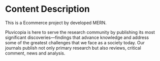 # Content Description
This is a Ecommerce project by developed MERN.

Pluvicopia is here to serve the research community by publishing its most significant discoveries—findings that advance knowledge and address some of the greatest challenges that we face as a society today. Our journals publish not only primary research but also reviews, critical comment, news and analysis.

